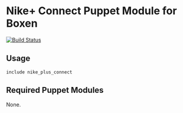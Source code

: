# Nike+ Connect Puppet Module for Boxen

[![Build Status](https://travis-ci.org/bdossantos/puppet-module-nike_plus_connect.png?branch=master)](https://travis-ci.org/bdossantos/puppet-module-nike_plus_connect)

## Usage

```puppet
include nike_plus_connect
```

## Required Puppet Modules

None.

